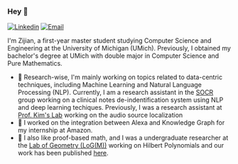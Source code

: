 ### Hey 👋

<!-- [![Blog](https://img.shields.io/badge/Blog-F0773A?style=flat-square&logo=firefox-browser&logoColor=white)](https://www.zzjharry.com) -->
[![Linkedin](https://img.shields.io/badge/-LinkedIn-1568BF?style=flat-square&logo=Linkedin&logoColor=white)](https://www.linkedin.com/in/zijian-zhang-b03b97171/?locale=en_US)
[![Email](https://img.shields.io/badge/-Email-E8453C?style=flat-square&logo=Gmail&logoColor=white)](mailto:zzjharry@umich.com)


I'm Zijian, a first-year master student studying Computer Science and Engineering at the University of Michigan (UMich). Previously, I obtained my bachelor's degree at UMich with double major in Computer Science and Pure Mathematics.

- 🔭 Research-wise, I'm mainly working on topics related to data-centric techniques, including Machine Learning and Natural Language Processing (NLP). Currently, I am a research assistant in the [SOCR](https://www.socr.umich.edu/index.html) group working on a clinical notes de-indentification system using NLP and deep learning techiques. Previously, I was a research assistant at [Prof. Kim's Lab](https://kim.engin.umich.edu/) working on the audio source localization
- 🎯 I worked on the integration between Alexa and Knowledge Graph for my internship at Amazon.
- 🐾 I also like proof-based math, and I was a undergraduate researcher at the [Lab of Geometry (LoG(M))](https://lsa.umich.edu/math/undergraduates/research-and-career-opportunities/LoGM.html) working on Hilbert Polynomials and our work has been published [here](https://rdcu.be/cyDDg).
